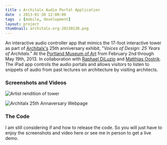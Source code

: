 ```yaml
---
title : Architalx Audio Portal Application
date  : 2013-01-30 12:00:00
tags  : [mobile, development]
layout: project
thumbnail: architalx.org-20130130.png
---
```

An interactive audio controller app that mimics the 17-foot interactive tower as part of [Architalx's][architalx] 25th anniversary exhibit, "_Voices of Design: 25 Years of Architalx_." At the [Portland Museum of Art][pma] from February 2nd through May 19th, 2013. In collaboration with [Raphael DiLuzio][raphael] and [Matthias Oostrik][matthias]. The iPad app controls the audio portals and allows visitors to listen to snippets of audio from past lectures on architecture by visiting architects.

### Screenshots and Videos

![Artist rendition of tower][tower]

![Architalx 25th Annaversary Webpage][architalxweb]

### The Code
I am still considering if and how to release the code. So you will just have to enjoy the screenshots and video here or see me in person to get a live demo.

 [architalx]: http://www.architalx.org
 [raphael]: http://www.raphaeldiluzio.com
 [matthias]: http://www.magdatt.nl
 [pma]: ttp://www.portlandmuseum.org/
 [tower]: {{site.baseurl}}/assets/architalx-tower-500x300.png
 [architalxweb]:{{site.baseurl}}/assets/architalx.org-20130130.png


